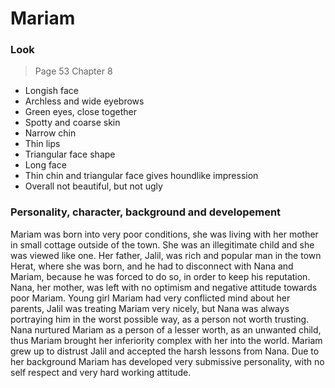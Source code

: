 # Mariam

### Look
> Page 53 Chapter 8

* Longish face
* Archless and wide eyebrows
* Green eyes, close together
* Spotty and coarse skin
* Narrow chin
* Thin lips
* Triangular face shape
* Long face
* Thin chin and triangular face gives houndlike impression
* Overall not beautiful, but not ugly

### Personality, character, background and developement
Mariam was born into very poor conditions, she was living with her mother in small cottage outside of the town. She was an illegitimate child and she was viewed like one. Her father, Jalil, was rich and popular man in the town Herat, where she was born, and he had to disconnect with Nana and Mariam, because he was forced to do so, in order to keep his reputation. Nana, her mother, was left with no optimism and negative attitude towards poor Mariam. Young girl Mariam had very conflicted mind about her parents, Jalil was treating Mariam very nicely, but Nana was always portraying him in the worst possible way, as a person not worth trusting. Nana nurtured Mariam as a person of a lesser worth, as an unwanted child, thus Mariam brought her inferiority complex with her into the world. Mariam grew up to distrust Jalil and accepted the harsh lessons from Nana. Due to her background Mariam has developed very submissive personality, with no self respect and very hard working attitude. 


